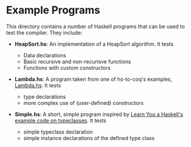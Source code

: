 # Example Programs

This directory contains a number of Haskell programs that can be used to test the compiler. They include:

* **HeapSort.hs**: An implementation of a HeapSort algorithm. It tests
    * Data declarations
    * Basic recursive and non-recurisve functions
    * Functions with custom constructors

* **Lambda.hs**: A program taken from one of hs-to-coq's examples, [Lambda.hs](https://github.com/plclub/hs-to-coq/blob/master/examples/lambda/Lambda.hs). It tests
    * type declarations
    * more complex use of (user-defined) constructors


* **Simple.hs**: A short, simple program inspired by [Learn You a Haskell's example code on typeclasses](https://learnyouahaskell.com/making-our-own-types-and-typeclasses). It tests
    * simple typeclass declaration
    * simple instance declarations of the defined type class